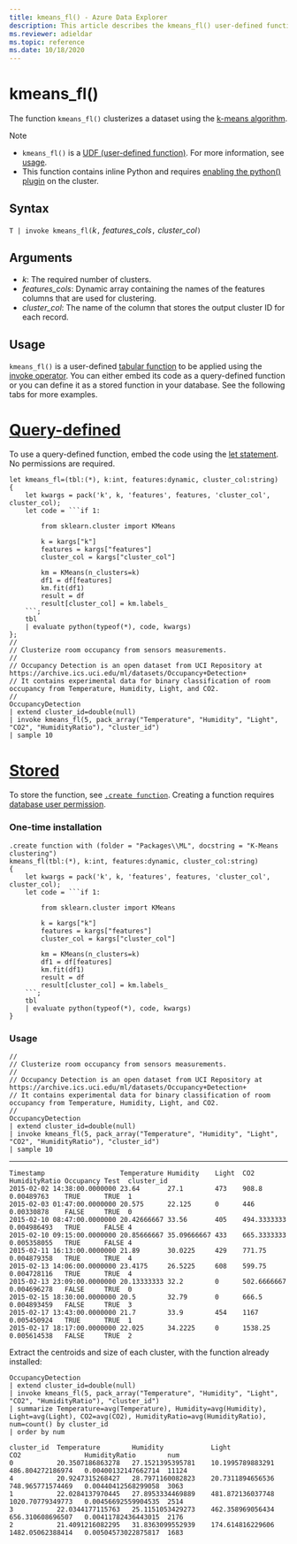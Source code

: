 ```yaml
---
title: kmeans_fl() - Azure Data Explorer
description: This article describes the kmeans_fl() user-defined function in Azure Data Explorer.
ms.reviewer: adieldar
ms.topic: reference
ms.date: 10/18/2020
---
```

# kmeans_fl()

The function `kmeans_fl()` clusterizes a dataset using the [k-means algorithm](https://en.wikipedia.org/wiki/K-means_clustering).

> [!NOTE]
> * `kmeans_fl()` is a [UDF (user-defined function)](../query/functions/user-defined-functions.md). For more information, see [usage](#usage).
> * This function contains inline Python and requires [enabling the python() plugin](../query/pythonplugin.md#enable-the-plugin) on the cluster.

## Syntax

`T | invoke kmeans_fl(`*k*`,` *features_cols*`,` *cluster_col*`)`

## Arguments

* *k*: The required number of clusters.
* *features_cols*: Dynamic array containing the names of the features columns that are used for clustering.
* *cluster_col*: The name of the column that stores the output cluster ID for each record.

## Usage

`kmeans_fl()` is a user-defined [tabular function](../query/functions/user-defined-functions.md#tabular-function) to be applied using the [invoke operator](../query/invokeoperator.md). You can either embed its code as a query-defined function or you can define it as a stored function in your database. See the following tabs for more examples.

# [Query-defined](#tab/query-defined)

To use a query-defined function, embed the code using the [let statement](../query/letstatement.md). No permissions are required.

<!-- csl: https://help.kusto.windows.net/Samples -->
~~~kusto
let kmeans_fl=(tbl:(*), k:int, features:dynamic, cluster_col:string)
{
    let kwargs = pack('k', k, 'features', features, 'cluster_col', cluster_col);
    let code = ```if 1:
        
        from sklearn.cluster import KMeans
        
        k = kargs["k"]
        features = kargs["features"]
        cluster_col = kargs["cluster_col"]
        
        km = KMeans(n_clusters=k)
        df1 = df[features]
        km.fit(df1)
        result = df
        result[cluster_col] = km.labels_
    ```;
    tbl
    | evaluate python(typeof(*), code, kwargs)
};
//
// Clusterize room occupancy from sensors measurements.
//
// Occupancy Detection is an open dataset from UCI Repository at https://archive.ics.uci.edu/ml/datasets/Occupancy+Detection+
// It contains experimental data for binary classification of room occupancy from Temperature, Humidity, Light, and CO2.
//
OccupancyDetection
| extend cluster_id=double(null)
| invoke kmeans_fl(5, pack_array("Temperature", "Humidity", "Light", "CO2", "HumidityRatio"), "cluster_id")
| sample 10
~~~

# [Stored](#tab/stored)

To store the function, see [`.create function`](../management/create-function.md). Creating a function requires [database user permission](../management/access-control/role-based-authorization.md).

### One-time installation

<!-- csl: https://help.kusto.windows.net/Samples -->
~~~kusto
.create function with (folder = "Packages\\ML", docstring = "K-Means clustering")
kmeans_fl(tbl:(*), k:int, features:dynamic, cluster_col:string)
{
    let kwargs = pack('k', k, 'features', features, 'cluster_col', cluster_col);
    let code = ```if 1:
        
        from sklearn.cluster import KMeans
        
        k = kargs["k"]
        features = kargs["features"]
        cluster_col = kargs["cluster_col"]
        
        km = KMeans(n_clusters=k)
        df1 = df[features]
        km.fit(df1)
        result = df
        result[cluster_col] = km.labels_
    ```;
    tbl
    | evaluate python(typeof(*), code, kwargs)
}
~~~

### Usage

<!-- csl: https://help.kusto.windows.net/Samples -->
```kusto
//
// Clusterize room occupancy from sensors measurements.
//
// Occupancy Detection is an open dataset from UCI Repository at https://archive.ics.uci.edu/ml/datasets/Occupancy+Detection+
// It contains experimental data for binary classification of room occupancy from Temperature, Humidity, Light, and CO2.
//
OccupancyDetection
| extend cluster_id=double(null)
| invoke kmeans_fl(5, pack_array("Temperature", "Humidity", "Light", "CO2", "HumidityRatio"), "cluster_id")
| sample 10
```

---

<!-- csl: https://help.kusto.windows.net/Samples -->
```kusto
Timestamp	                Temperature Humidity	Light  CO2         HumidityRatio Occupancy Test	 cluster_id
2015-02-02 14:38:00.0000000	23.64       27.1        473    908.8       0.00489763    TRUE	   TRUE  1
2015-02-03 01:47:00.0000000	20.575      22.125      0      446         0.00330878	 FALSE	   TRUE  0
2015-02-10 08:47:00.0000000	20.42666667 33.56       405    494.3333333 0.004986493	 TRUE	   FALSE 4
2015-02-10 09:15:00.0000000	20.85666667 35.09666667 433    665.3333333 0.005358055	 TRUE	   FALSE 4
2015-02-11 16:13:00.0000000	21.89       30.0225     429    771.75      0.004879358	 TRUE	   TRUE  4
2015-02-13 14:06:00.0000000	23.4175     26.5225     608    599.75      0.004728116	 TRUE	   TRUE  4
2015-02-13 23:09:00.0000000	20.13333333 32.2        0      502.6666667 0.004696278	 FALSE	   TRUE  0
2015-02-15 18:30:00.0000000	20.5        32.79       0      666.5       0.004893459	 FALSE	   TRUE  3
2015-02-17 13:43:00.0000000	21.7        33.9        454    1167        0.005450924	 TRUE	   TRUE  1
2015-02-17 18:17:00.0000000	22.025      34.2225     0      1538.25     0.005614538	 FALSE	   TRUE  2
```

Extract the centroids and size of each cluster, with the function already installed:

<!-- csl: https://help.kusto.windows.net/Samples -->
```kusto
OccupancyDetection
| extend cluster_id=double(null)
| invoke kmeans_fl(5, pack_array("Temperature", "Humidity", "Light", "CO2", "HumidityRatio"), "cluster_id")
| summarize Temperature=avg(Temperature), Humidity=avg(Humidity), Light=avg(Light), CO2=avg(CO2), HumidityRatio=avg(HumidityRatio), num=count() by cluster_id
| order by num

```

<!-- csl: https://help.kusto.windows.net/Samples -->
```kusto
cluster_id	Temperature        Humidity            Light            CO2                HumidityRatio        num
0	        20.3507186863278   27.1521395395781    10.1995789883291	486.804272186974   0.00400132147662714	11124
4	        20.9247315268427   28.7971160082823    20.7311894656536	748.965771574469   0.00440412568299058	3063
1	        22.0284137970445   27.8953334469889    481.872136037748	1020.70779349773   0.00456692559904535	2514
3	        22.0344177115763   25.1151053429273    462.358969056434	656.310608696507   0.00411782436443015	2176
2	        21.4091216082295   31.8363099552939    174.614816229606	1482.05062388414   0.00504573022875817	1683
```
